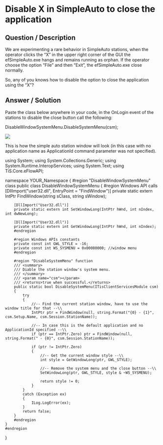 # **Disable X in SimpleAuto to close the application** #

## **Question / Description** ##

We are experimenting a rare behavior in SimpleAuto stations, when the operator clicks the “X” in the upper right corner of the GUI the efSimpleAuto.exe hangs and remains running as orphan.  If the operator choose the option “File” and then “Exit”, the efSimpleAuto.exe close normally.
 
So, any of you knows how to disable the option to close the application using the “X”?


## **Answer / Solution** ##

Paste the class below anywhere in your code,
in the OnLogin event of the stations to disable the close button call the following:

DisableWindowSystemMenu.DisableSystemMenu(csm);

![](http://i.imgur.com/1iAUxkU.jpg)

This is how the simple auto station window will look (in this case with no application name as ApplicationId command parameter was not specified).
 
 
using System;
using System.Collections.Generic;
using System.Runtime.InteropServices;
using System.Text;
using TiS.Core.eFlowAPI;
 
namespace YOUR_Namespace
{
  #region "DisableWindowSystemMenu" class
    public class DisableWindowSystemMenu
    {
        #region Windows API calls
        [DllImport("user32.dll", EntryPoint = "FindWindow")]
        private static extern IntPtr FindWindow(string sClass, string sWindow);
 
        [DllImport("User32.dll")]
        private static extern int SetWindowLong(IntPtr hWnd, int nIndex, int dwNewLong);
 
        [DllImport("User32.dll")]
        private static extern int GetWindowLong(IntPtr hWnd, int nIndex);
        #endregion
 
        #region Windows APIs constants
        private const int GWL_STYLE = -16;
        private const int WS_SYSMENU = 0x00080000; //window menu   
        #endregion
 
        #region "DisableSystemMenu" function
        /// <summary>
        /// Diable the station window's system menu.
        /// </summary>
        /// <param name="csm"></param>
        /// <returns>true when successful.</returns>
        public static bool DisableSystemMenu(ITisClientServicesModule csm)
        {
            try
            {
                //-- Find the current station window, have to use the window title for that --\\
                IntPtr ptr = FindWindow(null, string.Format("{0} - {1}", csm.Setup.Name, csm.Session.StationName));
 
                //-- In case this is the default application and no ApplicationId specified --\\
                if (ptr == IntPtr.Zero) ptr = FindWindow(null, string.Format(" - {0}", csm.Session.StationName));
 
                if (ptr != IntPtr.Zero)
                {
                    //-- Get the current window style --\\
                    int style = GetWindowLong(ptr, GWL_STYLE);
 
                    //-- Remove the system menu and the close button --\\
                    SetWindowLong(ptr, GWL_STYLE, style & ~WS_SYSMENU);
 
                    return style != 0;
                }
            }
            catch (Exception ex)
            {
                ILog.LogError(ex);
            }
            return false;
        }
        #endregion
    } 
    #endregion 
}



















